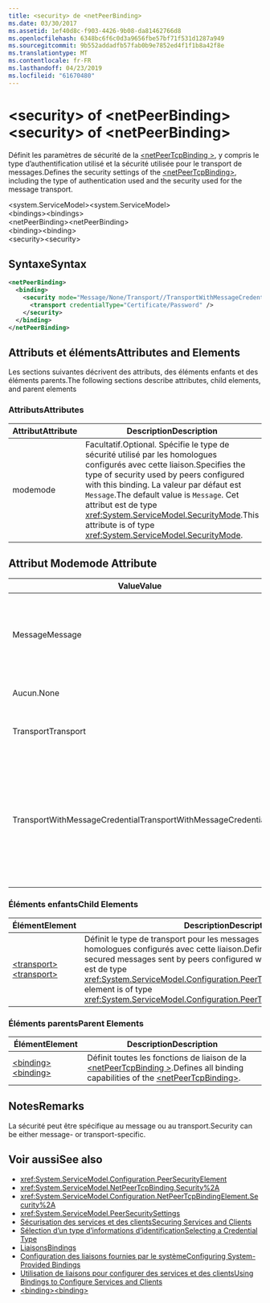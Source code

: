 ```yaml
---
title: <security> de <netPeerBinding>
ms.date: 03/30/2017
ms.assetid: 1ef40d8c-f903-4426-9b08-da81462766d8
ms.openlocfilehash: 6348bc6f6c0d3a9656fbe57bf71f531d1287a949
ms.sourcegitcommit: 9b552addadfb57fab0b9e7852ed4f1f1b8a42f8e
ms.translationtype: MT
ms.contentlocale: fr-FR
ms.lasthandoff: 04/23/2019
ms.locfileid: "61670480"
---
```

# <a name="security-of-netpeerbinding"></a><span data-ttu-id="81ee5-102">\<security> of \<netPeerBinding></span><span class="sxs-lookup"><span data-stu-id="81ee5-102">\<security> of \<netPeerBinding></span></span>
<span data-ttu-id="81ee5-103">Définit les paramètres de sécurité de la [ \<netPeerTcpBinding >](../../../../../docs/framework/configure-apps/file-schema/wcf/netpeertcpbinding.md), y compris le type d’authentification utilisé et la sécurité utilisée pour le transport de messages.</span><span class="sxs-lookup"><span data-stu-id="81ee5-103">Defines the security settings of the [\<netPeerTcpBinding>](../../../../../docs/framework/configure-apps/file-schema/wcf/netpeertcpbinding.md), including the type of authentication used and the security used for the message transport.</span></span>  
  
 <span data-ttu-id="81ee5-104">\<system.ServiceModel></span><span class="sxs-lookup"><span data-stu-id="81ee5-104">\<system.ServiceModel></span></span>  
<span data-ttu-id="81ee5-105">\<bindings></span><span class="sxs-lookup"><span data-stu-id="81ee5-105">\<bindings></span></span>  
<span data-ttu-id="81ee5-106">\<netPeerBinding></span><span class="sxs-lookup"><span data-stu-id="81ee5-106">\<netPeerBinding></span></span>  
<span data-ttu-id="81ee5-107">\<binding></span><span class="sxs-lookup"><span data-stu-id="81ee5-107">\<binding></span></span>  
<span data-ttu-id="81ee5-108">\<security></span><span class="sxs-lookup"><span data-stu-id="81ee5-108">\<security></span></span>  
  
## <a name="syntax"></a><span data-ttu-id="81ee5-109">Syntaxe</span><span class="sxs-lookup"><span data-stu-id="81ee5-109">Syntax</span></span>  
  
```xml  
<netPeerBinding>
  <binding>
    <security mode="Message/None/Transport//TransportWithMessageCredential">
      <transport credentialType="Certificate/Password" />
    </security>
  </binding>
</netPeerBinding>
```  
  
## <a name="attributes-and-elements"></a><span data-ttu-id="81ee5-110">Attributs et éléments</span><span class="sxs-lookup"><span data-stu-id="81ee5-110">Attributes and Elements</span></span>  
 <span data-ttu-id="81ee5-111">Les sections suivantes décrivent des attributs, des éléments enfants et des éléments parents.</span><span class="sxs-lookup"><span data-stu-id="81ee5-111">The following sections describe attributes, child elements, and parent elements</span></span>  
  
### <a name="attributes"></a><span data-ttu-id="81ee5-112">Attributs</span><span class="sxs-lookup"><span data-stu-id="81ee5-112">Attributes</span></span>  
  
|<span data-ttu-id="81ee5-113">Attribut</span><span class="sxs-lookup"><span data-stu-id="81ee5-113">Attribute</span></span>|<span data-ttu-id="81ee5-114">Description</span><span class="sxs-lookup"><span data-stu-id="81ee5-114">Description</span></span>|  
|---------------|-----------------|  
|<span data-ttu-id="81ee5-115">mode</span><span class="sxs-lookup"><span data-stu-id="81ee5-115">mode</span></span>|<span data-ttu-id="81ee5-116">Facultatif.</span><span class="sxs-lookup"><span data-stu-id="81ee5-116">Optional.</span></span> <span data-ttu-id="81ee5-117">Spécifie le type de sécurité utilisé par les homologues configurés avec cette liaison.</span><span class="sxs-lookup"><span data-stu-id="81ee5-117">Specifies the type of security used by peers configured with this binding.</span></span> <span data-ttu-id="81ee5-118">La valeur par défaut est `Message`.</span><span class="sxs-lookup"><span data-stu-id="81ee5-118">The default value is `Message`.</span></span> <span data-ttu-id="81ee5-119">Cet attribut est de type <xref:System.ServiceModel.SecurityMode>.</span><span class="sxs-lookup"><span data-stu-id="81ee5-119">This attribute is of type <xref:System.ServiceModel.SecurityMode>.</span></span>|  
  
## <a name="mode-attribute"></a><span data-ttu-id="81ee5-120">Attribut Mode</span><span class="sxs-lookup"><span data-stu-id="81ee5-120">mode Attribute</span></span>  
  
|<span data-ttu-id="81ee5-121">Value</span><span class="sxs-lookup"><span data-stu-id="81ee5-121">Value</span></span>|<span data-ttu-id="81ee5-122">Description</span><span class="sxs-lookup"><span data-stu-id="81ee5-122">Description</span></span>|  
|-----------|-----------------|  
|<span data-ttu-id="81ee5-123">Message</span><span class="sxs-lookup"><span data-stu-id="81ee5-123">Message</span></span>|<span data-ttu-id="81ee5-124">La sécurité SOAP assure l'authentification, l'intégrité et la confidentialité.</span><span class="sxs-lookup"><span data-stu-id="81ee5-124">SOAP security provides authentication, integrity and confidentiality.</span></span>|  
|<span data-ttu-id="81ee5-125">Aucun.</span><span class="sxs-lookup"><span data-stu-id="81ee5-125">None</span></span>|<span data-ttu-id="81ee5-126">La sécurité est désactivée.</span><span class="sxs-lookup"><span data-stu-id="81ee5-126">Security is disabled.</span></span>|  
|<span data-ttu-id="81ee5-127">Transport</span><span class="sxs-lookup"><span data-stu-id="81ee5-127">Transport</span></span>|<span data-ttu-id="81ee5-128">La sécurité est fournie à l'aide de HTTPS.</span><span class="sxs-lookup"><span data-stu-id="81ee5-128">Security is provided using HTTPS.</span></span>|  
|<span data-ttu-id="81ee5-129">TransportWithMessageCredential</span><span class="sxs-lookup"><span data-stu-id="81ee5-129">TransportWithMessageCredential</span></span>|<span data-ttu-id="81ee5-130">Le protocole HTTPS assure l'authentification et la confidentialité.</span><span class="sxs-lookup"><span data-stu-id="81ee5-130">HTTPS provides authentication and confidentiality.</span></span> <span data-ttu-id="81ee5-131">Les messages SOAP fournissent des types d'informations d'identification enrichies.</span><span class="sxs-lookup"><span data-stu-id="81ee5-131">SOAP messages provide rich credential types.</span></span>|  
  
### <a name="child-elements"></a><span data-ttu-id="81ee5-132">Éléments enfants</span><span class="sxs-lookup"><span data-stu-id="81ee5-132">Child Elements</span></span>  
  
|<span data-ttu-id="81ee5-133">Élément</span><span class="sxs-lookup"><span data-stu-id="81ee5-133">Element</span></span>|<span data-ttu-id="81ee5-134">Description</span><span class="sxs-lookup"><span data-stu-id="81ee5-134">Description</span></span>|  
|-------------|-----------------|  
|[<span data-ttu-id="81ee5-135">\<transport></span><span class="sxs-lookup"><span data-stu-id="81ee5-135">\<transport></span></span>](../../../../../docs/framework/configure-apps/file-schema/wcf/transport-of-netpeertcpbinding.md)|<span data-ttu-id="81ee5-136">Définit le type de transport pour les messages sécurisés envoyés par des homologues configurés avec cette liaison.</span><span class="sxs-lookup"><span data-stu-id="81ee5-136">Defines the transport type for secured messages sent by peers configured with this binding.</span></span> <span data-ttu-id="81ee5-137">Cet élément est de type <xref:System.ServiceModel.Configuration.PeerTransportSecurityElement>.</span><span class="sxs-lookup"><span data-stu-id="81ee5-137">This element is of type <xref:System.ServiceModel.Configuration.PeerTransportSecurityElement>.</span></span>|  
  
### <a name="parent-elements"></a><span data-ttu-id="81ee5-138">Éléments parents</span><span class="sxs-lookup"><span data-stu-id="81ee5-138">Parent Elements</span></span>  
  
|<span data-ttu-id="81ee5-139">Élément</span><span class="sxs-lookup"><span data-stu-id="81ee5-139">Element</span></span>|<span data-ttu-id="81ee5-140">Description</span><span class="sxs-lookup"><span data-stu-id="81ee5-140">Description</span></span>|  
|-------------|-----------------|  
|[<span data-ttu-id="81ee5-141">\<binding></span><span class="sxs-lookup"><span data-stu-id="81ee5-141">\<binding></span></span>](../../../../../docs/framework/misc/binding.md)|<span data-ttu-id="81ee5-142">Définit toutes les fonctions de liaison de la [ \<netPeerTcpBinding >](../../../../../docs/framework/configure-apps/file-schema/wcf/netpeertcpbinding.md).</span><span class="sxs-lookup"><span data-stu-id="81ee5-142">Defines all binding capabilities of the [\<netPeerTcpBinding>](../../../../../docs/framework/configure-apps/file-schema/wcf/netpeertcpbinding.md).</span></span>|  
  
## <a name="remarks"></a><span data-ttu-id="81ee5-143">Notes</span><span class="sxs-lookup"><span data-stu-id="81ee5-143">Remarks</span></span>  
 <span data-ttu-id="81ee5-144">La sécurité peut être spécifique au message ou au transport.</span><span class="sxs-lookup"><span data-stu-id="81ee5-144">Security can be either message- or transport-specific.</span></span>  
  
## <a name="see-also"></a><span data-ttu-id="81ee5-145">Voir aussi</span><span class="sxs-lookup"><span data-stu-id="81ee5-145">See also</span></span>

- <xref:System.ServiceModel.Configuration.PeerSecurityElement>
- <xref:System.ServiceModel.NetPeerTcpBinding.Security%2A>
- <xref:System.ServiceModel.Configuration.NetPeerTcpBindingElement.Security%2A>
- <xref:System.ServiceModel.PeerSecuritySettings>
- [<span data-ttu-id="81ee5-146">Sécurisation des services et des clients</span><span class="sxs-lookup"><span data-stu-id="81ee5-146">Securing Services and Clients</span></span>](../../../../../docs/framework/wcf/feature-details/securing-services-and-clients.md)
- [<span data-ttu-id="81ee5-147">Sélection d’un type d’informations d’identification</span><span class="sxs-lookup"><span data-stu-id="81ee5-147">Selecting a Credential Type</span></span>](../../../../../docs/framework/wcf/feature-details/selecting-a-credential-type.md)
- [<span data-ttu-id="81ee5-148">Liaisons</span><span class="sxs-lookup"><span data-stu-id="81ee5-148">Bindings</span></span>](../../../../../docs/framework/wcf/bindings.md)
- [<span data-ttu-id="81ee5-149">Configuration des liaisons fournies par le système</span><span class="sxs-lookup"><span data-stu-id="81ee5-149">Configuring System-Provided Bindings</span></span>](../../../../../docs/framework/wcf/feature-details/configuring-system-provided-bindings.md)
- [<span data-ttu-id="81ee5-150">Utilisation de liaisons pour configurer des services et des clients</span><span class="sxs-lookup"><span data-stu-id="81ee5-150">Using Bindings to Configure Services and Clients</span></span>](../../../../../docs/framework/wcf/using-bindings-to-configure-services-and-clients.md)
- [<span data-ttu-id="81ee5-151">\<binding></span><span class="sxs-lookup"><span data-stu-id="81ee5-151">\<binding></span></span>](../../../../../docs/framework/misc/binding.md)
